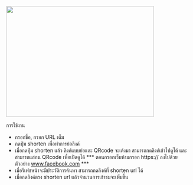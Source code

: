 <img src="https://i.imgur.com/h8FRGEC.png" width="400" height="300">

การใช้งาน
- กรอกชื่อ, กรอก URL เต็ม
- กดปุ่ม shorten เพื่อทำการย่อลิงค์
- เมื่อกดปุ่ม shorten แล้ว ลิงค์แบบย่อและ QRcode จะเด้งมา สามารถกดลิงค์เข้าไปดูได้ และสามารถแสกน QRcode เพื่อเปิดดูได้
  *** ตอนกรอกเว็บห้ามกรอก https:// ลงไปด้วย ตัวอย่าง www.facebook.com ***
- เมื่อรีเฟชหน้าจะมีประวัติการค้นหา สามารถกดลิงค์ที่ shorten url ได้
- เมื่อกดลิงค์ตรง shorten url แล้วจำนวนการเข้าชมจะเพิ่มขึ้น
